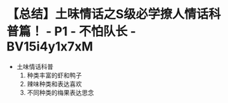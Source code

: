 # 【总结】土味情话之S级必学撩人情话科普篇！ - P1 - 不怕队长 - BV15i4y1x7xM

-   土味情话科普
    1.  种类丰富的虾和鸭子
    2.  辣味种类和表达喜欢
    3.  不同种类的梅果表达思念